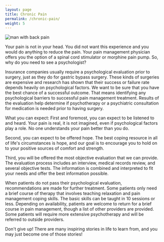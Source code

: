 ```yaml
---
layout: page
title: Chronic Pain
permalink: /chronic-pain/
weight: 5
---
```


![man with back pain](../images/backpain.jpg) 

Your pain is not in your head. You did not want this experience and you would do anything to reduce the pain. Your pain management physician offers you the option of a spinal cord stimulator or morphine pain pump. So, why do you need to see a psychologist?

Insurance companies usually require a psychological evaluation prior to surgery, just as they do for gastric bypass surgery. These kinds of surgeries are expensive and research has shown that their success or failure rate depends heavily on psychological factors. We want to be sure that you have the best chance of a successful outcome. That means identifying any psychological barriers to successful pain management treatment. Results of the evaluation help determine if psychotherapy or a psychiatric consultation for medication is needed prior to having surgery. 

What you can expect: First and foremost, you can expect to be listened to and heard. Your pain is real, it is not imagined, even if psychological factors play a role.  No one understands your pain better than you do. 

Second, you can expect to be offered hope. The best coping resource in all of life's circumstances is hope, and our goal is to encourage you to hold on to your positive sources of comfort and strength. 

Third, you will be offered the most objective evaluation that we can provide. The evaluation process includes an interview, medical records review, and several objective tests. The information is combined and interpreted to fit your needs and offer the best information possible. 

When patients do not pass their psychological evaluation, recommendations are made for further treatment. Some patients only need a brief course of therapy that involves teaching relaxation and pain management coping skills. The basic skills can be taught in 10 sessions or less. Depending on availability, patients are welcome to return for a brief course in pain management, though a list of other providers are provided. Some patients will require more extensive psychotherapy and will be referred to outside providers.

Don't give up! There are many inspiring stories in life to learn from, and you may just become one of those stories!
